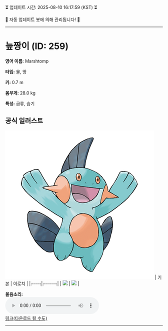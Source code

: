 
⏳ 업데이트 시간: 2025-08-10 16:17:59 (KST) ⏳

🤖 자동 업데이트 봇에 의해 관리됩니다! 🤖

---

# 늪짱이 (ID: 259)
**영어 이름:** Marshtomp

**타입:** 물, 땅

**키:** 0.7 m

**몸무게:** 28.0 kg

**특성:** 급류, 습기

## 공식 일러스트
![](https://raw.githubusercontent.com/PokeAPI/sprites/master/sprites/pokemon/other/official-artwork/259.png)
| 기본 | 이로치 |
|:----:|:------:|
| <img src="http://play.pokemonshowdown.com/sprites/ani/marshtomp.gif" width="200"> | <img src="http://play.pokemonshowdown.com/sprites/ani-shiny/marshtomp.gif" width="200"> |

**울음소리:**<br><audio controls src="https://raw.githubusercontent.com/PokeAPI/cries/main/cries/pokemon/latest/259.ogg"></audio><br> [링크(다운로드 될 수도)](https://raw.githubusercontent.com/PokeAPI/cries/main/cries/pokemon/latest/259.ogg)


---
